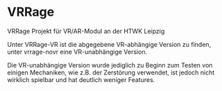 # VRRage
VRRage Projekt für VR/AR-Modul an der HTWK Leipzig

Unter VRRage-VR ist die abgegebene VR-abhängige Version zu finden, unter vrrage-novr eine VR-unabhängige Version.

Die VR-unabhängige Version wurde jediglich zu Beginn zum Testen von einigen Mechaniken, wie z.B. der Zerstörung verwendet, ist jedoch nicht wirklich spielbar und hat deutlich weniger Features.

